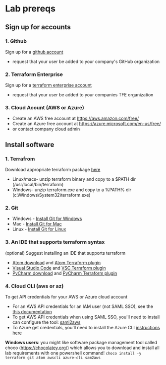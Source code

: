 # Lab prereqs

## Sign up for accounts

### 1. Github
Sign up for a [github account](https://github.com/join?source=experiment-header-dropdowns-home)
* request that your user be added to your company's GitHub organization

### 2. Terraform Enterprise
Sign up for a [terraform enterprise account](https://app.terraform.io/account/new)
* request that your user be added to your companies TFE organization

### 3. Cloud Acount (AWS or Azure)
* Create an AWS free account at https://aws.amazon.com/free/
* Create an Azure free account at https://azure.microsoft.com/en-us/free/
* or contact company cloud admin 

## Install software

### 1. Terrafrom 
Download appropriate terraform package [here](https://www.terraform.io/downloads.html)
* Linux/macs- unzip terraform binary and copy to a $PATH dir (/usr/local/bin/terraform)
* Windows- unzip terraform.exe and copy to a %PATH% dir (c:\Windows\System32\terraform.exe)

### 2. Git
* Windows - [Install Git for Windows](https://gitforwindows.org/)
* Mac - [Install Git for Mac](https://gist.github.com/derhuerst/1b15ff4652a867391f03#file-mac-md)
* Linux - [Install Git for Linux](https://gist.github.com/derhuerst/1b15ff4652a867391f03#file-linux-md)

### 3. An IDE that supports terraform syntax
(optional) Suggest installing an IDE that supports terraform
* [Atom download](https://atom.io/) and
  [Atom Terraform plugin](https://atom.io/packages/language-terraform)
* [Visual Studio Code](https://code.visualstudio.com/Download) and 
  [VSC Terraform plugin](https://marketplace.visualstudio.com/items?itemName=mauve.terraform)
* [PyCharm download](https://www.jetbrains.com/pycharm/download/#section=linux) and
  [PyCharm Terraform plugin](https://plugins.jetbrains.com/plugin/7808-hashicorp-terraform--hcl-language-support)
  
### 4. Cloud CLI (aws or az)
To get API credentials for your AWS or Azure cloud account
* For an AWS API credentials for an IAM user (not SAML SSO), see the 
  [this documentation](https://docs.aws.amazon.com/IAM/latest/UserGuide/id_credentials_access-keys.html#Using_CreateAccessKey)
* To get AWS API credentials when using SAML SSO, you'll need to install can configure the tool: 
  [saml2aws](https://github.com/Versent/saml2aws)
* To Azure get credentials, you'll need to install the Azure CLI
  [instructions here](https://docs.microsoft.com/en-us/cli/azure/install-azure-cli-windows?view=azure-cli-latest)
            
**Windows users**: you might like software package management tool called choco (https://chocolatey.org/) which 
        allows you to download and install all lab requirements with one powershell command!
        `choco install -y terraform git atom awscli azure-cli sam2aws`
